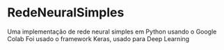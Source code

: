 # RedeNeuralSimples
Uma implementação de rede neural simples em Python usando o Google Colab
Foi usado o framework Keras, usado para Deep Learning



